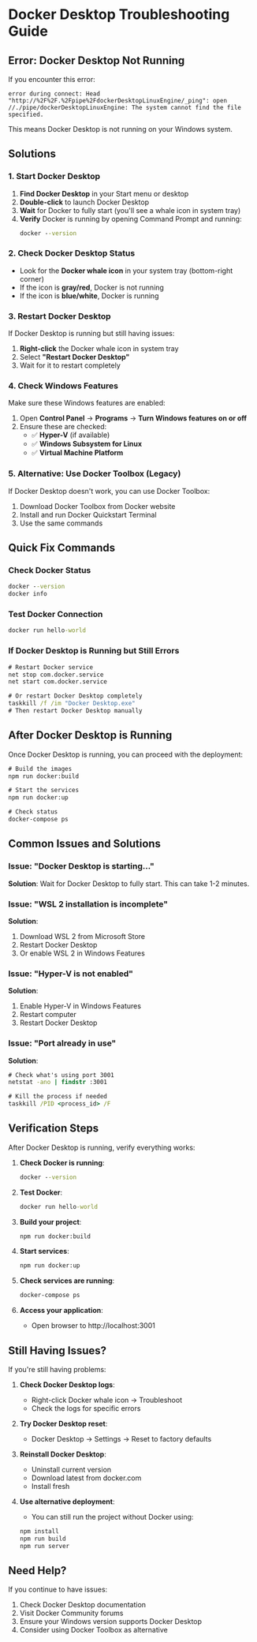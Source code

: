 # Docker Desktop Troubleshooting Guide

## Error: Docker Desktop Not Running

If you encounter this error:
```
error during connect: Head "http://%2F%2F.%2Fpipe%2FdockerDesktopLinuxEngine/_ping": open //./pipe/dockerDesktopLinuxEngine: The system cannot find the file specified.
```

This means Docker Desktop is not running on your Windows system.

## Solutions

### 1. Start Docker Desktop
1. **Find Docker Desktop** in your Start menu or desktop
2. **Double-click** to launch Docker Desktop
3. **Wait** for Docker to fully start (you'll see a whale icon in system tray)
4. **Verify** Docker is running by opening Command Prompt and running:
   ```cmd
   docker --version
   ```

### 2. Check Docker Desktop Status
- Look for the **Docker whale icon** in your system tray (bottom-right corner)
- If the icon is **gray/red**, Docker is not running
- If the icon is **blue/white**, Docker is running

### 3. Restart Docker Desktop
If Docker Desktop is running but still having issues:
1. **Right-click** the Docker whale icon in system tray
2. Select **"Restart Docker Desktop"**
3. Wait for it to restart completely

### 4. Check Windows Features
Make sure these Windows features are enabled:
1. Open **Control Panel** → **Programs** → **Turn Windows features on or off**
2. Ensure these are checked:
   - ✅ **Hyper-V** (if available)
   - ✅ **Windows Subsystem for Linux**
   - ✅ **Virtual Machine Platform**

### 5. Alternative: Use Docker Toolbox (Legacy)
If Docker Desktop doesn't work, you can use Docker Toolbox:
1. Download Docker Toolbox from Docker website
2. Install and run Docker Quickstart Terminal
3. Use the same commands

## Quick Fix Commands

### Check Docker Status
```cmd
docker --version
docker info
```

### Test Docker Connection
```cmd
docker run hello-world
```

### If Docker Desktop is Running but Still Errors
```cmd
# Restart Docker service
net stop com.docker.service
net start com.docker.service

# Or restart Docker Desktop completely
taskkill /f /im "Docker Desktop.exe"
# Then restart Docker Desktop manually
```

## After Docker Desktop is Running

Once Docker Desktop is running, you can proceed with the deployment:

```cmd
# Build the images
npm run docker:build

# Start the services
npm run docker:up

# Check status
docker-compose ps
```

## Common Issues and Solutions

### Issue: "Docker Desktop is starting..."
**Solution**: Wait for Docker Desktop to fully start. This can take 1-2 minutes.

### Issue: "WSL 2 installation is incomplete"
**Solution**: 
1. Download WSL 2 from Microsoft Store
2. Restart Docker Desktop
3. Or enable WSL 2 in Windows Features

### Issue: "Hyper-V is not enabled"
**Solution**:
1. Enable Hyper-V in Windows Features
2. Restart computer
3. Restart Docker Desktop

### Issue: "Port already in use"
**Solution**:
```cmd
# Check what's using port 3001
netstat -ano | findstr :3001

# Kill the process if needed
taskkill /PID <process_id> /F
```

## Verification Steps

After Docker Desktop is running, verify everything works:

1. **Check Docker is running**:
   ```cmd
   docker --version
   ```

2. **Test Docker**:
   ```cmd
   docker run hello-world
   ```

3. **Build your project**:
   ```cmd
   npm run docker:build
   ```

4. **Start services**:
   ```cmd
   npm run docker:up
   ```

5. **Check services are running**:
   ```cmd
   docker-compose ps
   ```

6. **Access your application**:
   - Open browser to http://localhost:3001

## Still Having Issues?

If you're still having problems:

1. **Check Docker Desktop logs**:
   - Right-click Docker whale icon → Troubleshoot
   - Check the logs for specific errors

2. **Try Docker Desktop reset**:
   - Docker Desktop → Settings → Reset to factory defaults

3. **Reinstall Docker Desktop**:
   - Uninstall current version
   - Download latest from docker.com
   - Install fresh

4. **Use alternative deployment**:
   - You can still run the project without Docker using:
   ```cmd
   npm install
   npm run build
   npm run server
   ```

## Need Help?

If you continue to have issues:
1. Check Docker Desktop documentation
2. Visit Docker Community forums
3. Ensure your Windows version supports Docker Desktop
4. Consider using Docker Toolbox as alternative



